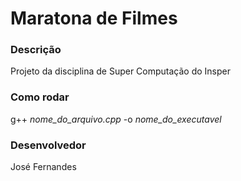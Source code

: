 # Maratona de Filmes 

### Descrição
Projeto da disciplina de Super Computação do Insper

### Como rodar
g++ *nome_do_arquivo.cpp* -o *nome_do_executavel*

### Desenvolvedor
José Fernandes